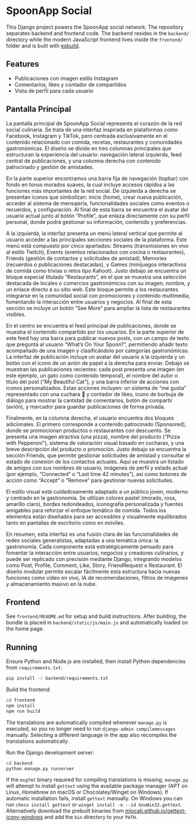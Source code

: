 # SpoonApp Social

This Django project powers the SpoonApp social network. The repository separates
backend and frontend code. The backend resides in the `backend/` directory while
the modern JavaScript frontend lives inside the `frontend/` folder and is built
with [esbuild](https://esbuild.github.io/).

## Features
* Publicaciones con imagen estilo Instagram
* Comentarios, likes y contador de compartidos
* Vista de perfil para cada usuario

## Pantalla Principal

La pantalla principal de SpoonApp Social representa el corazón de la red social culinaria. Se trata de una interfaz inspirada en plataformas como Facebook, Instagram y TikTok, pero centrada exclusivamente en el contenido relacionado con comida, recetas, restaurantes y comunidades gastronómicas. El diseño se divide en tres columnas principales que estructuran la experiencia del usuario: navegación lateral izquierda, feed central de publicaciones, y una columna derecha con contenido patrocinado y gestión de amistades.

En la parte superior encontramos una barra fija de navegación (topbar) con fondo en tonos morados suaves, la cual incluye accesos rápidos a las funciones más importantes de la red social. De izquierda a derecha se presentan iconos que simbolizan: inicio (home), crear nueva publicación, acceder al sistema de mensajería, funcionalidades sociales como eventos o recuerdos, y configuración. Al final de esta barra se encuentra el avatar del usuario actual junto al botón “Profile”, que enlaza directamente con su perfil personal, donde podrá gestionar su información, contenido y preferencias.

A la izquierda, la interfaz presenta un menú lateral vertical que permite al usuario acceder a las principales secciones sociales de la plataforma. Este menú está compuesto por cinco apartados: Streams (transmisiones en vivo al estilo Twitch), Events (eventos relacionados con cocina o restaurantes), Friends (gestión de contactos y solicitudes de amistad), Memories (recuerdos o publicaciones destacadas), y Games (minijuegos interactivos de comida como trivias o retos tipo Kahoot). Justo debajo se encuentra un bloque especial titulado “Restaurants”, en el que se muestra una selección destacada de locales o comercios gastronómicos con su imagen, nombre, y un enlace directo a su sitio web. Este bloque permite a los restaurantes integrarse en la comunidad social con promociones y contenido multimedia, fomentando la interacción entre usuarios y negocios. Al final de esta sección se incluye un botón “See More” para ampliar la lista de restaurantes visibles.

En el centro se encuentra el feed principal de publicaciones, donde se muestra el contenido compartido por los usuarios. En la parte superior de este feed hay una barra para publicar nuevos posts, con un campo de texto que pregunta al usuario “What’s On Your Spoon?”, permitiendo añadir texto acompañado de una imagen y clasificándolo por categorías gastronómicas. La interfaz de publicación incluye un avatar del usuario a la izquierda y un botón con el icono de un avión de papel a la derecha para enviar. Debajo se muestran las publicaciones recientes: cada post presenta una imagen (en este ejemplo, un gato como contenido temporal), el nombre del autor o título del post (“My Beautiful Cat”), y una barra inferior de acciones con iconos personalizados. Estas acciones incluyen: un sistema de “me gusta” representado con una cuchara 🥄 y contador de likes, icono de burbuja de diálogo para mostrar la cantidad de comentarios, botón de compartir (avión), y marcador para guardar publicaciones de forma privada.

Finalmente, en la columna derecha, el usuario encuentra dos bloques adicionales. El primero corresponde a contenido patrocinado (Sponsored), donde se promocionan productos o restaurantes con descuento. Se presenta una imagen atractiva (una pizza), nombre del producto (“Pizza with Pepperoni”), sistema de valoración visual basado en cucharas, y una breve descripción del producto o promoción. Justo debajo se encuentra la sección Friends, que permite gestionar solicitudes de amistad y consultar el estado de conexión de los contactos actuales. Aquí se muestra un listado de amigos con sus nombres de usuario, imágenes de perfil y estado actual (por ejemplo, “Connected” o “Last time 42 minutes”), así como botones de acción como “Accept” o “Remove” para gestionar nuevas solicitudes.

El estilo visual está cuidadosamente adaptado a un público joven, moderno y centrado en la gastronomía. Se utilizan colores pastel (morado, rosa, amarillo claro), bordes redondeados, iconografía personalizada y fuentes amigables para reforzar el enfoque temático de comida. Todos los elementos están diseñados para ser accesibles y visualmente equilibrados tanto en pantallas de escritorio como en móviles.

En resumen, esta interfaz es una fusión clara de las funcionalidades de redes sociales generalistas, adaptadas a una temática única: la gastronomía. Cada componente está estratégicamente pensado para fomentar la interacción entre usuarios, negocios y creadores culinarios, y puede ser replicado con precisión mediante Django, integrando modelos como Post, Profile, Comment, Like, Story, FriendRequest o Restaurant. El diseño modular permite escalar fácilmente esta estructura hacia nuevas funciones como video en vivo, IA de recomendaciones, filtros de imágenes y almacenamiento masivo en la nube.

## Frontend
See `frontend/README.md` for setup and build instructions. After building, the
bundle is placed in `backend/static/js/main.js` and automatically loaded on the home page.

## Running
Ensure Python and Node.js are installed, then install Python dependencies from
`requirements.txt`:

```bash
pip install -r backend/requirements.txt
```

Build the frontend:

```bash
cd frontend
npm install
npm run build
```

The translations are automatically compiled whenever `manage.py` is executed,
so you no longer need to run `django-admin compilemessages` manually. Selecting
a different language in the app also recompiles the translations automatically.

Run the Django development server:

```bash
cd backend
python manage.py runserver
```

If the `msgfmt` binary required for compiling translations is missing, `manage.py`
will attempt to install `gettext` using the available package manager
(APT on Linux, Homebrew on macOS or Chocolatey/Winget on Windows). If automatic
installation fails, install `gettext` manually. On Windows you can run
`choco install gettext` or `winget install -e --id GnuWin32.gettext`. Alternatively
download the prebuilt binaries from
[mlocati.github.io/gettext-iconv-windows](https://mlocati.github.io/articles/gettext-iconv-windows.html)
and add the `bin` directory to your `PATH`.
